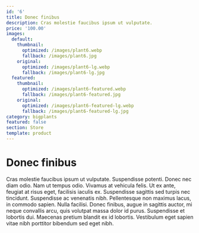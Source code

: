```yaml
---
id: '6'
title: Donec finibus
description: Cras molestie faucibus ipsum ut vulputate.
price: '100.00'
images:
  default:
    thumbnail:
      optimized: /images/plant6.webp
      fallback: /images/plant6.jpg
    original:
      optimized: /images/plant6-lg.webp
      fallback: /images/plant6-lg.jpg
  featured:
    thumbnail:
      optimized: /images/plant6-featured.webp
      fallback: /images/plant6-featured.jpg
    original:
      optimized: /images/plant6-featured-lg.webp
      fallback: /images/plant6-featured-lg.jpg
category: bigplants
featured: false
section: Store
template: product
---
```


# Donec finibus

Cras molestie faucibus ipsum ut vulputate. Suspendisse potenti. Donec nec diam odio. Nam ut tempus odio. Vivamus at vehicula felis. Ut ex ante, feugiat at risus eget, facilisis iaculis ex. Suspendisse sagittis sed turpis nec tincidunt. Suspendisse ac venenatis nibh. Pellentesque non maximus lacus, in commodo sapien. Nulla facilisi. Donec finibus, augue in sagittis auctor, mi neque convallis arcu, quis volutpat massa dolor id purus. Suspendisse et lobortis dui. Maecenas pretium blandit ex id lobortis. Vestibulum eget sapien vitae nibh porttitor bibendum sed eget nibh.